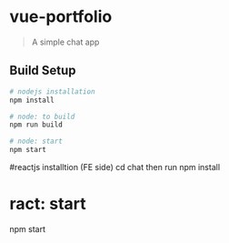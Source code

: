 # vue-portfolio

> A simple chat app
> 

## Build Setup

``` bash
# nodejs installation
npm install

# node: to build
npm run build

# node: start
npm start
```

#reactjs installtion (FE side)
cd chat then run npm install

# ract: start
npm start
